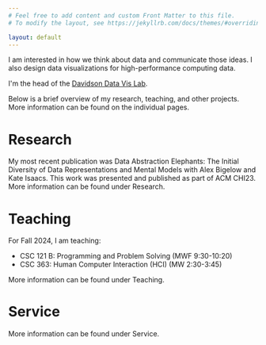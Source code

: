 ```yaml
---
# Feel free to add content and custom Front Matter to this file.
# To modify the layout, see https://jekyllrb.com/docs/themes/#overriding-theme-defaults

layout: default
---
```


I am interested in how we think about data and communicate those ideas. I also design data visualizations for high-performance computing data.

I'm the head of the [Davidson Data Vis Lab](https://davidson-data-vis-lab.github.io/). 

Below is a brief overview of my research, teaching, and other projects. More information can be found on the individual pages.

# Research

My most recent publication was Data Abstraction Elephants: The Initial Diversity of Data Representations and Mental Models with Alex Bigelow and Kate Isaacs. This work was presented and published as part of ACM CHI23. More information can be found under Research.

# Teaching

For Fall 2024, I am teaching:
* CSC 121 B: Programming and Problem Solving (MWF 9:30-10:20)
* CSC 363: Human Computer Interaction (HCI) (MW 2:30-3:45)

More information can be found under Teaching.

# Service

More information can be found under Service.